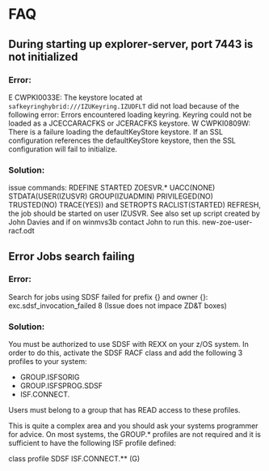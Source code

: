 # FAQ

## During starting up explorer-server, port 7443 is not initialized

### Error:

E CWPKI0033E: The keystore located at `safkeyringhybrid:///IZUKeyring.IZUDFLT` did not load because of the following error: Errors encountered loading keyring. Keyring could not be loaded as a JCECCARACFKS or JCERACFKS keystore. W CWPKI0809W: There is a failure loading the defaultKeyStore keystore. If an SSL configuration references the defaultKeyStore keystore, then the SSL configuration will fail to initialize.

### Solution:

issue commands: RDEFINE STARTED ZOESVR.\* UACC(NONE) STDATA(USER(IZUSVR) GROUP(IZUADMIN) PRIVILEGED(NO) TRUSTED(NO) TRACE(YES)) and SETROPTS RACLIST(STARTED) REFRESH, the job should be started on user IZUSVR. See also set up script created by John Davies and if on winmvs3b contact John to run this. new-zoe-user-racf.odt

## Error Jobs search failing

### Error:

Search for jobs using SDSF failed for prefix {} and owner {}: exc.sdsf_invocation_failed 8 (Issue does not impace ZD&T boxes)

### Solution:

You must be authorized to use SDSF with REXX on your z/OS system. In order to do this, activate the SDSF RACF class and add the following 3 profiles to your system:

- GROUP.ISFSORIG
- GROUP.ISFSPROG.SDSF
- ISF.CONNECT.

Users must belong to a group that has READ access to these profiles.

This is quite a complex area and you should ask your systems programmer for advice. On most systems, the GROUP.\* profiles are not required and it is sufficient to have the following ISF profile defined:

class profile SDSF ISF.CONNECT.\*\* (G)
